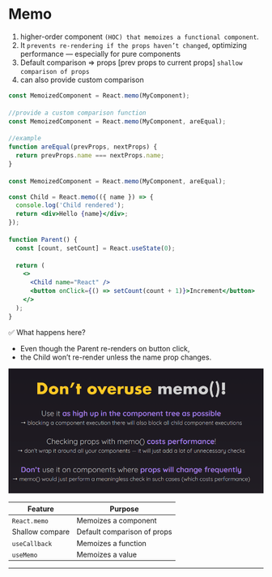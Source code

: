 # Memo

1. higher-order component `(HOC) that memoizes a functional component`.
2. It `prevents re-rendering if the props haven’t changed`, optimizing performance — especially for pure components
3. Default comparison => props [prev props to current props] `shallow comparison of props`
4. can also provide custom comparison

```jsx
const MemoizedComponent = React.memo(MyComponent);

//provide a custom comparison function
const MemoizedComponent = React.memo(MyComponent, areEqual);

//example
function areEqual(prevProps, nextProps) {
  return prevProps.name === nextProps.name;
}

const MemoizedComponent = React.memo(MyComponent, areEqual);
```

```jsx
const Child = React.memo(({ name }) => {
  console.log('Child rendered');
  return <div>Hello {name}</div>;
});

function Parent() {
  const [count, setCount] = React.useState(0);

  return (
    <>
      <Child name="React" />
      <button onClick={() => setCount(count + 1)}>Increment</button>
    </>
  );
}
```

✅ What happens here?

- Even though the Parent re-renders on button click,
- the Child won’t re-render unless the name prop changes.

![memo](./img/memo.png)

| Feature         | Purpose                     |
| --------------- | --------------------------- |
| `React.memo`    | Memoizes a component        |
| Shallow compare | Default comparison of props |
| `useCallback`   | Memoizes a function         |
| `useMemo`       | Memoizes a value            |

---
